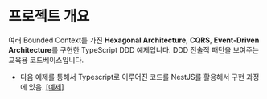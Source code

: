 # 프로젝트 개요

여러 Bounded Context를 가진 **Hexagonal Architecture**, **CQRS**, **Event-Driven Architecture**를 구현한 TypeScript DDD 예제입니다. DDD 전술적 패턴을 보여주는 교육용 코드베이스입니다.
- 다음 예제를 통해서 Typescript로 이루어진 코드를 NestJS를 활용해서 구현 과정에 있음. [[예제]](https://github.com/CodelyTV/typescript-ddd-example)
